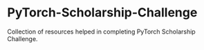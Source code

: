 # PyTorch-Scholarship-Challenge
Collection of resources helped in completing PyTorch Scholarship Challenge.
